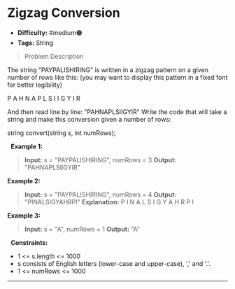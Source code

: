 # Zigzag Conversion

- **Difficulty:** #medium🟠  
- **Tags:** String

>Problem Description

The string "PAYPALISHIRING" is written in a zigzag pattern on a given number of rows like this: (you may want to display this pattern in a fixed font for better legibility)

P   A   H   N
A P L S I I G
Y   I   R

And then read line by line: "PAHNAPLSIIGYIR"
Write the code that will take a string and make this conversion given a number of rows:

string convert(string s, int numRows);

 
**Example 1:**

> **Input:** s = "PAYPALISHIRING", numRows = 3
> **Output:** "PAHNAPLSIIGYIR"

**Example 2:**

> **Input:** s = "PAYPALISHIRING", numRows = 4
> **Output:** "PINALSIGYAHRPI"
**Explanation:**
P     I    N
A   L S  I G
Y A   H R
P     I

**Example 3:**

> **Input:** s = "A", numRows = 1
> **Output:** "A"

 
**Constraints:**

- 1 <= s.length <= 1000
- s consists of English letters (lower-case and upper-case), ',' and '.'.
- 1 <= numRows <= 1000

---
